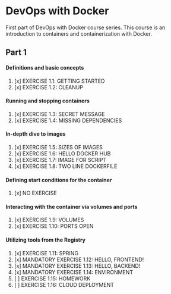 # DevOps with Docker

First part of DevOps with Docker course series. This course is an introduction to containers and containerization with Docker.

## Part 1

#### Definitions and basic concepts
1. [x] EXERCISE 1.1: GETTING STARTED
2. [x] EXERCISE 1.2: CLEANUP

#### Running and stopping containers

1. [x] EXERCISE 1.3: SECRET MESSAGE
2. [x] EXERCISE 1.4: MISSING DEPENDENCIES

#### In-depth dive to images

1. [x] EXERCISE 1.5: SIZES OF IMAGES
2. [x] EXERCISE 1.6: HELLO DOCKER HUB
3. [x] EXERCISE 1.7: IMAGE FOR SCRIPT
4. [x] EXERCISE 1.8: TWO LINE DOCKERFILE

#### Defining start conditions for the container

1. [x] NO EXERCISE

#### Interacting with the container via volumes and ports

1. [x] EXERCISE 1.9: VOLUMES
2. [x] EXERCISE 1.10: PORTS OPEN

#### Utilizing tools from the Registry

1. [x] EXERCISE 1.11: SPRING
2. [x] MANDATORY EXERCISE 1.12: HELLO, FRONTEND!
3. [x] MANDATORY EXERCISE 1.13: HELLO, BACKEND!
4. [x] MANDATORY EXERCISE 1.14: ENVIRONMENT
5. [ ] EXERCISE 1.15: HOMEWORK
6. [ ] EXERCISE 1.16: CLOUD DEPLOYMENT